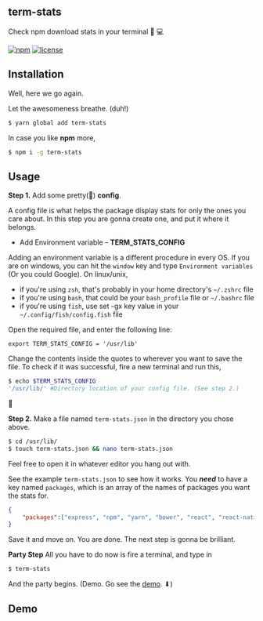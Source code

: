 ## term-stats
Check npm download stats in your terminal :100: :computer:

[![npm](https://img.shields.io/npm/dt/term-stats.svg?style=flat-square)](https://www.npmjs.com/package/term-stats)
[![license](https://img.shields.io/npm/l/term-stats.svg?style=flat-square)](https://www.npmjs.com/package/term-stats)

## Installation

Well, here we go again.

Let the awesomeness breathe. (duh!)
```bash
$ yarn global add term-stats
```

In case you like **npm** more,

```bash
$ npm i -g term-stats
```

## Usage

**Step 1.** Add some pretty(🙈) **config**.

A config file is what helps the package display stats for only the ones you care about. In this step you are gonna create one, and put it where it belongs.

* Add Environment variable &ndash; **TERM_STATS_CONFIG**

Adding an environment variable is a different procedure in every OS. If you are on windows, you can hit the `window` key and type `Environment variables` (Or you could Google). On linux/unix,

* if you're using `zsh`, that's probably in your home directory's `~/.zshrc` file
* if you're using `bash`, that could be your `bash_profile` file or `~/.bashrc` file
* if you're using `fish`, use set -gx key value in your `~/.config/fish/config.fish` file

Open the required file, and enter the following line:

```bash_profile
export TERM_STATS_CONFIG = '/usr/lib'
```
Change the contents inside the quotes to wherever you want to save the file. To check if it was successful, fire a new terminal and run this,

```bash
$ echo $TERM_STATS_CONFIG
'/usr/lib/' #Directory location of your config file. (See step 2.)
```

:tada:

**Step 2.** Make a file named `term-stats.json` in the directory you chose above.

```bash
$ cd /usr/lib/
$ touch term-stats.json && nano term-stats.json
```

Feel free to open it in whatever editor you hang out with.

See the example `term-stats.json` to see how it works. You __*need*__ to have a key named `packages`,   which is an array of the names of packages you want the stats for.

```json
{
    "packages":["express", "npm", "yarn", "bower", "react", "react-native"]
}
```

Save it and move on. You are done. The next step is gonna be brilliant.

**Party Step** All you have to do now is fire a terminal, and type in

```bash
$ term-stats
```

And the party begins. (Demo. Go see the [demo](#demo). ⬇)

## Demo

